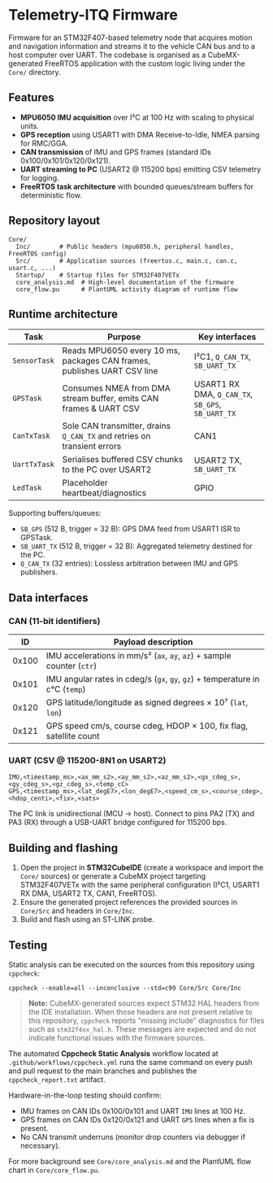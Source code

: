 # Telemetry-ITQ Firmware

Firmware for an STM32F407-based telemetry node that acquires motion and navigation
information and streams it to the vehicle CAN bus and to a host computer over UART.
The codebase is organised as a CubeMX-generated FreeRTOS application with the
custom logic living under the `Core/` directory.

## Features

- **MPU6050 IMU acquisition** over I²C at 100 Hz with scaling to physical units.
- **GPS reception** using USART1 with DMA Receive-to-Idle, NMEA parsing for RMC/GGA.
- **CAN transmission** of IMU and GPS frames (standard IDs 0x100/0x101/0x120/0x121).
- **UART streaming to PC** (USART2 @ 115200 bps) emitting CSV telemetry for logging.
- **FreeRTOS task architecture** with bounded queues/stream buffers for deterministic flow.

## Repository layout

```
Core/
  Inc/        # Public headers (mpu6050.h, peripheral handles, FreeRTOS config)
  Src/        # Application sources (freertos.c, main.c, can.c, usart.c, ...)
  Startup/    # Startup files for STM32F407VETx
  core_analysis.md  # High-level documentation of the firmware
  core_flow.pu      # PlantUML activity diagram of runtime flow
```

## Runtime architecture

| Task            | Purpose                                                                 | Key interfaces                     |
|-----------------|-------------------------------------------------------------------------|------------------------------------|
| `SensorTask`    | Reads MPU6050 every 10 ms, packages CAN frames, publishes UART CSV line | I²C1, `Q_CAN_TX`, `SB_UART_TX`     |
| `GPSTask`       | Consumes NMEA from DMA stream buffer, emits CAN frames & UART CSV       | USART1 RX DMA, `Q_CAN_TX`, `SB_GPS`, `SB_UART_TX` |
| `CanTxTask`     | Sole CAN transmitter, drains `Q_CAN_TX` and retries on transient errors | CAN1                               |
| `UartTxTask`    | Serialises buffered CSV chunks to the PC over USART2                    | USART2 TX, `SB_UART_TX`            |
| `LedTask`       | Placeholder heartbeat/diagnostics                                       | GPIO                               |

Supporting buffers/queues:
- `SB_GPS` (512 B, trigger = 32 B): GPS DMA feed from USART1 ISR to GPSTask.
- `SB_UART_TX` (512 B, trigger = 32 B): Aggregated telemetry destined for the PC.
- `Q_CAN_TX` (32 entries): Lossless arbitration between IMU and GPS publishers.

## Data interfaces

### CAN (11-bit identifiers)

| ID    | Payload description                                                                 |
|-------|---------------------------------------------------------------------------------------|
| 0x100 | IMU accelerations in mm/s² (`ax`, `ay`, `az`) + sample counter (`ctr`)               |
| 0x101 | IMU angular rates in cdeg/s (`gx`, `gy`, `gz`) + temperature in c°C (`temp`)         |
| 0x120 | GPS latitude/longitude as signed degrees × 10⁷ (`lat`, `lon`)                        |
| 0x121 | GPS speed cm/s, course cdeg, HDOP × 100, fix flag, satellite count                   |

### UART (CSV @ 115200-8N1 on USART2)

```
IMU,<timestamp_ms>,<ax_mm_s2>,<ay_mm_s2>,<az_mm_s2>,<gx_cdeg_s>,<gy_cdeg_s>,<gz_cdeg_s>,<temp_cC>
GPS,<timestamp_ms>,<lat_degE7>,<lon_degE7>,<speed_cm_s>,<course_cdeg>,<hdop_centi>,<fix>,<sats>
```

The PC link is unidirectional (MCU → host). Connect to pins PA2 (TX) and PA3 (RX)
through a USB-UART bridge configured for 115200 bps.

## Building and flashing

1. Open the project in **STM32CubeIDE** (create a workspace and import the `Core/`
   sources) or generate a CubeMX project targeting STM32F407VETx with the same
   peripheral configuration (I²C1, USART1 RX DMA, USART2 TX, CAN1, FreeRTOS).
2. Ensure the generated project references the provided sources in `Core/Src` and
   headers in `Core/Inc`.
3. Build and flash using an ST-LINK probe.

## Testing

Static analysis can be executed on the sources from this repository using `cppcheck`:

```
cppcheck --enable=all --inconclusive --std=c99 Core/Src Core/Inc
```

> **Note:** CubeMX-generated sources expect STM32 HAL headers from the IDE
> installation. When those headers are not present relative to this repository,
> `cppcheck` reports "missing include" diagnostics for files such as
> `stm32f4xx_hal.h`. These messages are expected and do not indicate functional
> issues with the firmware sources.

The automated **Cppcheck Static Analysis** workflow located at
`.github/workflows/cppcheck.yml` runs the same command on every push and pull
request to the main branches and publishes the `cppcheck_report.txt` artifact.

Hardware-in-the-loop testing should confirm:
- IMU frames on CAN IDs 0x100/0x101 and UART `IMU` lines at 100 Hz.
- GPS frames on CAN IDs 0x120/0x121 and UART `GPS` lines when a fix is present.
- No CAN transmit underruns (monitor drop counters via debugger if necessary).

For more background see `Core/core_analysis.md` and the PlantUML flow chart in
`Core/core_flow.pu`.
